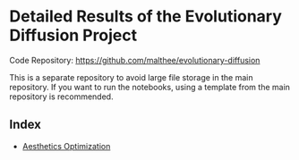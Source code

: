 # Detailed Results of the Evolutionary Diffusion Project
Code Repository: https://github.com/malthee/evolutionary-diffusion  

This is a separate repository to avoid large file storage in the main repository.
If you want to run the notebooks, using a template from the main repository is recommended.

## Index
* [Aesthetics Optimization](./aesthetics/)
